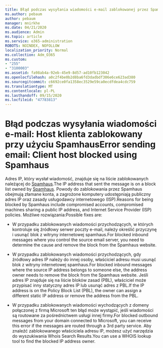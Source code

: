 ```yaml
---
title: Błąd podczas wysyłania wiadomości e-mail zablokowanej przez SpamHaus
ms.author: pebaum
author: pebaum
manager: mnirkhe
ms.date: 04/21/2020
ms.audience: Admin
ms.topic: article
ms.service: o365-administration
ROBOTS: NOINDEX, NOFOLLOW
localization_priority: Normal
ms.collection: Adm_O365
ms.custom:
- "255"
- "3100003"
ms.assetid: fa98ab4a-92eb-45e9-8d57-ad10fb123042
ms.openlocfilehash: a0c2f4be0b2d8ba6fd3dadbdf306e6ce623ad380
ms.sourcegitcommit: c6692ce0fa1358ec3529e59ca0ecdfdea4cdc759
ms.translationtype: MT
ms.contentlocale: pl-PL
ms.lasthandoff: 09/15/2020
ms.locfileid: "47783813"
---
```

# <a name="error-sending-email-client-host-blocked-using-spamhaus"></a><span data-ttu-id="7d7f6-102">Błąd podczas wysyłania wiadomości e-mail: Host klienta zablokowany przy użyciu Spamhaus</span><span class="sxs-lookup"><span data-stu-id="7d7f6-102">Error sending email: Client host blocked using Spamhaus</span></span>

<span data-ttu-id="7d7f6-103">Adres IP, który wysłał wiadomość, znajduje się na liście zablokowanych należącej do [Spamhaus](https://go.microsoft.com/fwlink/p/?linkid=123245).</span><span class="sxs-lookup"><span data-stu-id="7d7f6-103">The IP address that sent the message is on a block list owned by [Spamhaus](https://go.microsoft.com/fwlink/p/?linkid=123245).</span></span> <span data-ttu-id="7d7f6-104">Powody do zablokowania przez Spamhaus obejmują złamane konta, a zagrożone komputery udostępniają publiczny adres IP oraz zasady usługodawcy internetowego (ISP).</span><span class="sxs-lookup"><span data-stu-id="7d7f6-104">Reasons for being blocked by Spamhaus include compromised accounts, compromised machines sharing a public IP address, and Internet Service Provider (ISP) policies.</span></span> <span data-ttu-id="7d7f6-105">Możliwe rozwiązania:</span><span class="sxs-lookup"><span data-stu-id="7d7f6-105">Possible fixes are:</span></span>
  
- <span data-ttu-id="7d7f6-106">W przypadku zablokowanych wiadomości przychodzących, w których kontroluje się źródłowy serwer poczty e-mail, należy określić przyczynę i usunąć blok z witryny internetowej spamhaus.</span><span class="sxs-lookup"><span data-stu-id="7d7f6-106">For blocked inbound messages where you control the source email server, you need to determine the cause and remove the block from the Spamhaus website.</span></span>

- <span data-ttu-id="7d7f6-107">W przypadku zablokowanych wiadomości przychodzących, gdy źródłowy adres IP należy do innej osoby, właściciel adresu musi usunąć blok z witryny internetowej spamhaus.</span><span class="sxs-lookup"><span data-stu-id="7d7f6-107">For blocked inbound messages where the source IP address belongs to someone else, the address owner needs to remove the block from the Spamhaus website.</span></span> <span data-ttu-id="7d7f6-108">Jeśli adres IP znajduje się na liście bloków zasad (PBL), właściciel może przypisać inny statyczny adres IP lub usunąć adres z PBL.</span><span class="sxs-lookup"><span data-stu-id="7d7f6-108">If the IP address is on the Policy Block List (PBL), the owner can assign a different static IP address or remove the address from the PBL.</span></span>

- <span data-ttu-id="7d7f6-109">W przypadku zablokowanych wiadomości wychodzących z domeny połączonej z firmą Microsoft ten błąd może wystąpić, jeśli wiadomości są routowane za pośrednictwem usługi innej firmy.</span><span class="sxs-lookup"><span data-stu-id="7d7f6-109">For blocked outbound messages from your domain connected to Microsoft, you can receive this error if the messages are routed through a 3rd party service.</span></span> <span data-ttu-id="7d7f6-110">Aby znaleźć zablokowanego właściciela adresu IP, możesz użyć narzędzia do wyszukiwania Whois Search Results.</span><span class="sxs-lookup"><span data-stu-id="7d7f6-110">You can use a WHOIS lookup tool to find the blocked IP address owner.</span></span>
